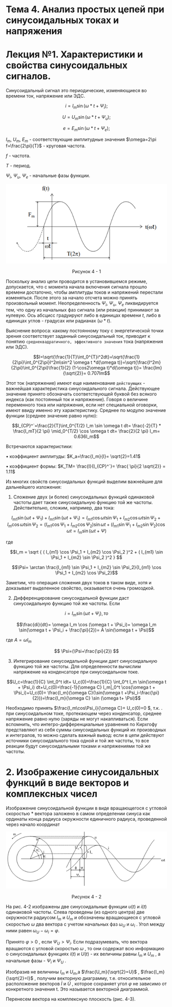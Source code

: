 # Тема 4. Анализ простых цепей при синусоидальных токах и напряжения
# Лекция №1. Характеристики и свойства синусоидальных сигналов.
Синусоидальный сигнал это периодические, изменяющиеся во времени ток, напряжение или ЭДС.

```math
i=I_m\sin(\omega*t+\Psi_i) ;
```

```math
U=U_m\sin(\omega*t+\Psi_u) ;
```

```math
e=E_m\sin(\omega*t+\Psi_e) ;
```

$I_m$, $U_m$, $E_m$ - соответствующие амплитудные значения $\omega=2\pi f=\frac{2\pi}{T}$ - круговая частота.

$f$ - частота.

$T$ - период.

$\Psi_i$, $\Psi_u$, $\Psi_e$ - начальные фазы функции.

<p align="center" > <img src="./pic/p_1.png"></p>
<p align="center" >Рисунок 4 - 1 </p>

Поскольку анализ цепи проводится в установившемся режиме, допускается, что с момента начала включения сигнала прошло времени достаточно, чтобы амплитуды токов и напряжений перестали изменяться. После этого за начало отсчета можно принять произвольный момент. Неопределенность $\Psi_i$, $\Psi_u$, $\Psi_e$ ликвидируется тем, что одну из начальных фаз сигнала (или реакции) принимают за нулевую. Ось абсцисс градуируют либо в единицах времени $t$, либо в единицах углов - градусах или радианах ($\omega*t$).

Выяснение вопроса: какому постоянному току с энергетической точки зрения соответствует заданный синусоидальный ток, приводит к понятию `среднеквадратичного, эффективного значения` тока (напряжения или ЭДС).

```math
I=\sqrt{\frac{1}{T}\int_0^{T}i^2dt}=\sqrt{\frac{1}{2\pi}\int_0^{2\pi}I^2m\sin^2 \omega t *d(\omega t)}=\sqrt{\frac{I^2m}{2\pi}\int_0^{2\pi}\frac{1}{2} (1-\cos2\omega t)*d(\omega t)}= \frac{Im}{\sqrt{2}}= 0.707Im
```

Этот ток (напряжение) имеют еще наименование `действующих` - важнейшая характеристика синусоидального сигнала. Действующее значение принято обозначать соответствующей буквой без всякого индекса (как постоянный ток и напряжение). Говоря о величине переменного тока или напряжения, если нет специальной оговорки, имеют ввиду именно эту характеристику.
Среднее по модулю значение функции (среднее значение равно нулю):

```math
I_{CP}^`=\frac{2}{T}\int_0^{T/2} I_m \sin \omega t dt= \frac{-2}{T} * \frac{I_mT}{2 \pi} \mid_0^{T/2} \cos \omega t dt= \frac{2}{2 \pi} I_m= 0.636I_m
```

Встречаются характеристики:

•	коэффициент амплитуды:  $K_a=\frac{I_m}{I}= \sqrt{2}=1.41$

•	коэффициент формы:  $K_TM= \frac{I}{I_{CP}^`}= \frac{ \pi}{2 \sqrt{2}} = 1.11$

Из многих свойств синусоидальных функций выделим важнейшие для дальнейшего изложения:

1. Сложение двух (и более) синусоидальных функций одинаковой частоты дает также синусоидальную функцию той же частоты. Действительно, сложим, например, два тока:

```math
I_{m1}\sin(\omega t +\Psi_1)+
I_{m1}\sin(\omega t +\Psi_1)=
I_{m1}\cos\omega t \sin\Psi_1+I_{m2}\cos\omega t \sin\Psi_2+I_{m}\cos\omega t \sin\Psi_2=(I_{m1}\cos \Psi_1 + I_{m2} \cos \Psi_2) \sin \omega t +(I_{m1} \sin \Psi_1+ I_{m2} \sin \Psi_2) \cos \omega t= I_m \sin (\omega t+\Psi)
```

где 
```math
I_m = \sqrt { ( I_{m1} \cos \Psi_1 + I_{m2} \cos \Psi_2 )^2 + ( I_{m1} \sin \Psi_1 + I_{m2} \sin \Psi_2 )^2 } 
```

```math
\Psi=  \arctan \frac{I_{m1} \sin \Psi_1 + I_{m2} \sin \Psi_2}{I_{m1} \cos \Psi_1 + I_{m2} \cos \Psi_2}
```

Заметим, что операция сложения двух токов в таком виде, хотя и доказывает выделенное свойство, оказывается очень громоздкой.

2. Дифференцирование синусоидальной функции даст синусоидальную функцию той же частоты. Если 

```math
 i=I_m \sin ( \omega t + \Psi_i) , то 
```

```math
\frac{di}{dt}= \omega I_m \cos (\omega t + \Psi_i)= \omega I_m \sin(\omega t + \Psi_i + \frac{\pi}{2})= A \sin(\omega t + \Psi)
```

где $A=\omega I_m$

$$ \Psi=(\Psi+\frac{\pi}{2}) $$

3. Интегрирование синусоидальной функции дает синусоидальную функцию той же частоты. Для определенности вычислим напряжение на конденсаторе при синусоидальном токе.

```math
U_c=\frac{1}{C} \int_0^t idt+ U_c(0)=\frac{1}{C} \int_0^t I_m \sin(\omega t + \Psi_i) dt+U_c(0)=\frac{-1}{\omega C} I_m|_0^t \cos(\omega t + \Psi_i)+U_c(0)= \frac{I_m}{\omega C}(\sin(\omega t +\Psi_i-\frac{\pi}{2}))=\frac{I_m}{\omega C} \sin (\omega t+ \Psi)
```

Необходимо принять $\frac{I_m\cos\Psi_i}{\omega C}+ U_c(0)=0 $, т.к. . при синусоидальном токе, протекающем через конденсатор, среднее напряжение равно нулю (заряды не могут накапливаться).
Если вспомнить, что интегро-дифференциальные уравнения по Кирхгофу представляют из себя суммы синусоидальных функций их производных и интегралов, то можно сделать важный вывод: если в цепи действуют источники синусоидального тока одной и той же частоты, то все реакции будут синусоидальными токами и напряжениями той же частоты.
# 2. Изображение синусоидальных функций в виде векторов и комплексных чисел

Изображение синусоидальной функции в виде вращающегося с угловой скоростью * вектора заложено в самом определении синуса как ординаты конца радиуса окружности единичного радиуса, проведенной через начало координат

<p align="center" > <img src="./pic/p_2.png"></p>
<p align="center" >Рисунок 4 - 2 </p>

На рис. 4-2 изображены две синусоидальные функции $u(t)$  и $i(t)$  одинаковой частоты. Слева проведены (из одного центра) две окружности радиусом $I_m$  и $U_m$  и обозначены вращающиеся с угловой скоростью $\omega$ два вектора с учетом начальных фаз $\omega_U$ и $\omega_i$ . Угол между ними равен $\omega_U - \omega_i= \varphi$.

Принято $\varphi>0$ , если $\Psi_U>\Psi_i$. Если подразумевать, что вектора вращаются с угловой скоростью $\omega$ , то они содержат всю информацию о синусоидальных функциях  $i(t)$ и $U(t)$ - их величины равны $I_m$ и $U_m$ , а начальные фазы -  $\Psi_i$ и $\Psi_U$ .

Изобразив не величины $I_m$  и $U_m$,а $\frac{U_m}{\sqrt{2}=U}$ , $\frac{I_m}{\sqrt{2}=I}$  , получим векторную диаграмму, т.е. относительное расположение векторов $\dot{I}$ и $\dot{U}$ , которое сохраняет угол $\varphi$  не зависимо от конкретного значения t. Это называется векторной диаграммой.

Перенесем вектора на комплексную плоскость (рис. 4-3).
